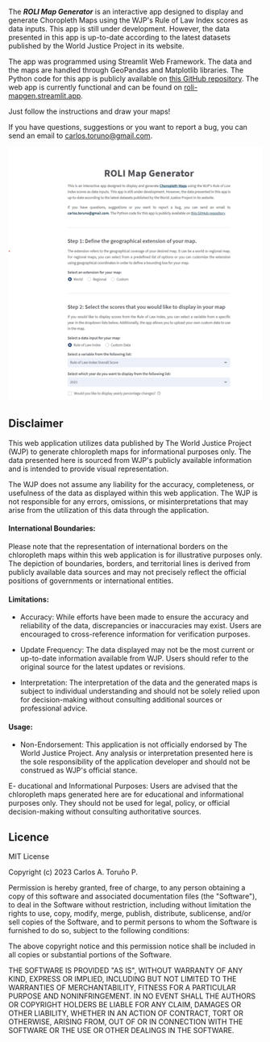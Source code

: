 The **_ROLI Map Generator_**  is an interactive app designed to display and generate Choropleth Maps using the WJP's Rule of Law Index scores as data inputs. This app is still under development. However, the data presented in this app is up-to-date according to the latest datasets published by the World Justice Project in its website.

The app was programmed using Streamlit Web Framework. The data and the maps are handled through GeoPandas and Matplotlib libraries. The Python code for this app is publicly available on [this GitHub repository](https://github.com/ctoruno/ROLI-Map-App). The web app is currently functional and can be found on [roli-mapgen.streamlit.app](https://roli-mapgen.streamlit.app/).

Just follow the instructions and draw your maps!

If you have questions, suggestions or you want to report a bug, you can send an email to carlos.toruno@gmail.com.

![](Media/preview.png)

## Disclaimer
This web application utilizes data published by The World Justice Project (WJP) to generate chloropleth maps for informational purposes only. The data presented here is sourced from WJP's publicly available information and is intended to provide visual representation.

The WJP does not assume any liability for the accuracy, completeness, or usefulness of the data as displayed within this web application. The WJP is not responsible for any errors, omissions, or misinterpretations that may arise from the utilization of this data through the application.

#### International Boundaries:

Please note that the representation of international borders on the chloropleth maps within this web application is for illustrative purposes only. The depiction of boundaries, borders, and territorial lines is derived from publicly available data sources and may not precisely reflect the official positions of governments or international entities.


#### Limitations:
- Accuracy: While efforts have been made to ensure the accuracy and reliability of the data, discrepancies or inaccuracies may exist. Users are encouraged to cross-reference information for verification purposes.

- Update Frequency: The data displayed may not be the most current or up-to-date information available from WJP. Users should refer to the original source for the latest updates or revisions.

- Interpretation: The interpretation of the data and the generated maps is subject to individual understanding and should not be solely relied upon for decision-making without consulting additional sources or professional advice.

#### Usage:

- Non-Endorsement: This application is not officially endorsed by The World Justice Project. Any analysis or interpretation presented here is the sole responsibility of the application developer and should not be construed as WJP's official stance.

E- ducational and Informational Purposes: Users are advised that the chloropleth maps generated here are for educational and informational purposes only. They should not be used for legal, policy, or official decision-making without consulting authoritative sources.

## Licence

MIT License

Copyright (c) 2023 Carlos A. Toruño P.

Permission is hereby granted, free of charge, to any person obtaining a copy of this software and associated documentation files (the "Software"), to deal in the Software without restriction, including without limitation the rights to use, copy, modify, merge, publish, distribute, sublicense, and/or sell copies of the Software, and to permit persons to whom the Software is furnished to do so, subject to the following conditions:

The above copyright notice and this permission notice shall be included in all copies or substantial portions of the Software.

THE SOFTWARE IS PROVIDED "AS IS", WITHOUT WARRANTY OF ANY KIND, EXPRESS OR IMPLIED, INCLUDING BUT NOT LIMITED TO THE WARRANTIES OF MERCHANTABILITY, FITNESS FOR A PARTICULAR PURPOSE AND NONINFRINGEMENT. IN NO EVENT SHALL THE AUTHORS OR COPYRIGHT HOLDERS BE LIABLE FOR ANY CLAIM, DAMAGES OR OTHER LIABILITY, WHETHER IN AN ACTION OF CONTRACT, TORT OR OTHERWISE, ARISING FROM, OUT OF OR IN CONNECTION WITH THE SOFTWARE OR THE USE OR OTHER DEALINGS IN THE SOFTWARE.
